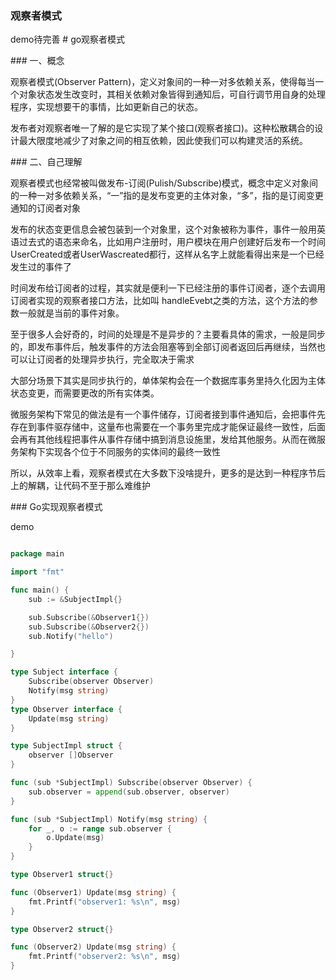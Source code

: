### 观察者模式
demo待完善
# go观察者模式

### 一、概念

观察者模式(Observer Pattern)，定义对象间的一种一对多依赖关系，使得每当一个对象状态发生改变时，其相关依赖对象皆得到通知后，可自行调节用自身的处理程序，实现想要干的事情，比如更新自己的状态。

发布者对观察者唯一了解的是它实现了某个接口(观察者接口)。这种松散耦合的设计最大限度地减少了对象之间的相互依赖，因此使我们可以构建灵活的系统。

### 二、自己理解

观察者模式也经常被叫做发布-订阅(Pulish/Subscribe)模式，概念中定义对象间的一种一对多依赖关系，“一”指的是发布变更的主体对象，“多”，指的是订阅变更通知的订阅者对象

发布的状态变更信息会被包装到一个对象里，这个对象被称为事件，事件一般用英语过去式的语态来命名，比如用户注册时，用户模块在用户创建好后发布一个时间UserCreated或者UserWascreated都行，这样从名字上就能看得出来是一个已经发生过的事件了

时间发布给订阅者的过程，其实就是便利一下已经注册的事件订阅者，逐个去调用订阅者实现的观察者接口方法，比如叫 handleEvebt之类的方法，这个方法的参数一般就是当前的事件对象。

至于很多人会好奇的，时间的处理是不是异步的？主要看具体的需求，一般是同步的，即发布事件后，触发事件的方法会阻塞等到全部订阅者返回后再继续，当然也可以让订阅者的处理异步执行，完全取决于需求

大部分场景下其实是同步执行的，单体架构会在一个数据库事务里持久化因为主体状态变更，而需要更改的所有实体类。

微服务架构下常见的做法是有一个事件储存，订阅者接到事件通知后，会把事件先存在到事件驱存储中，这量布也需要在一个事务里完成才能保证最终一致性，后面会再有其他线程把事件从事件存储中搞到消息设施里，发给其他服务。从而在微服务架构下实现各个位于不同服务的实体间的最终一致性

所以，从效率上看，观察者模式在大多数下没啥提升，更多的是达到一种程序节后上的解耦，让代码不至于那么难维护

### Go实现观察者模式

demo

```go

package main

import "fmt"

func main() {
	sub := &SubjectImpl{}

	sub.Subscribe(&Observer1{})
	sub.Subscribe(&Observer2{})
	sub.Notify("hello")

}

type Subject interface {
	Subscribe(observer Observer)
	Notify(msg string)
}
type Observer interface {
	Update(msg string)
}

type SubjectImpl struct {
	observer []Observer
}

func (sub *SubjectImpl) Subscribe(observer Observer) {
	sub.observer = append(sub.observer, observer)
}

func (sub *SubjectImpl) Notify(msg string) {
	for _, o := range sub.observer {
		o.Update(msg)
	}
}

type Observer1 struct{}

func (Observer1) Update(msg string) {
	fmt.Printf("observer1: %s\n", msg)
}

type Observer2 struct{}

func (Observer2) Update(msg string) {
	fmt.Printf("observer2: %s\n", msg)
}
```